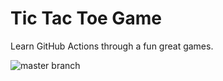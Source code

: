 # Tic Tac Toe Game


Learn GitHub Actions through a fun great games.



![master branch](https://github.com/MaureenOrg/Actions-CI-/workflows/Node.js%20CI/badge.svg?branch=master)

